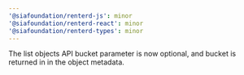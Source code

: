 ```yaml
---
'@siafoundation/renterd-js': minor
'@siafoundation/renterd-react': minor
'@siafoundation/renterd-types': minor
---
```


The list objects API bucket parameter is now optional, and bucket is returned in in the object metadata.
